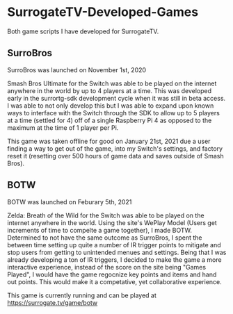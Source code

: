 # SurrogateTV-Developed-Games
Both game scripts I have developed for SurrogateTV. 

## SurroBros
SurroBros was launched on November 1st, 2020

Smash Bros Ultimate for the Switch was able to be played on the internet anywhere in the world by up to 4 players at a time. This was developed early in the surrortg-sdk development cycle when it was still in beta access. I was able to not only develop this but I was able to expand upon known ways to interface with the Switch through the SDK to allow up to 5 players at a time (settled for 4) off of a single Raspberry Pi 4 as opposed to the maximum at the time of 1 player per Pi. 

This game was taken offline for good on January 21st, 2021 due a user finding a way to get out of the game, into my Switch's settings, and factory reset it (resetting over 500 hours of game data and saves outside of Smash Bros). 

## BOTW
BOTW was launched on Feburary 5th, 2021

Zelda: Breath of the Wild for the Switch was able to be played on the internet anywhere in the world. Using the site's WePlay Model (Users get increments of time to compelte a game together), I made BOTW. Determined to not have the same outcome as SurroBros, I spent the between time setting up quite a number of IR trigger points to mitigate and stop users from getting to unintended menues and settings. Being that I was already developing a ton of IR triggers, I decided to make the game a more interactive experience, instead of the score on the site being "Games Played", I would have the game regocnize key points and items and hand out points. This would make it a competative, yet collaborative experience. 

This game is currently running and can be played at https://surrogate.tv/game/botw
